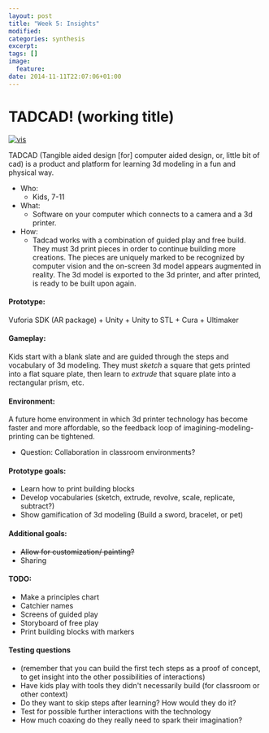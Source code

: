 ```yaml
---
layout: post
title: "Week 5: Insights"
modified:
categories: synthesis
excerpt:
tags: []
image:
  feature:
date: 2014-11-11T22:07:06+01:00
---
```

# TADCAD! (working title)
[![vis]({{site.baseurl}}/images/week5-insight.jpg)]({{site.baseurl}}/images/week5-insight.jpg)

TADCAD (Tangible aided design [for] computer aided design, or, little bit of cad) is a product and platform for learning 3d modeling in a fun and physical way. 

- Who: 
    - Kids, 7-11
- What: 
    - Software on your computer which connects to a camera and a 3d printer.
- How: 
    - Tadcad works with a combination of guided play and free build. They must 3d print pieces in order to continue building more creations. The pieces are uniquely marked to be recognized by computer vision and the on-screen 3d model appears augmented in reality. The 3d model is exported to the 3d printer, and after printed, is ready to be built upon again. 

#### Prototype: 
Vuforia SDK (AR package) + Unity + Unity to STL + Cura + Ultimaker

#### Gameplay: 
Kids start with a blank slate and are guided through the steps and vocabulary of 3d modeling. They must *sketch* a square that gets printed into a flat square plate, then learn to *extrude* that square plate into a rectangular prism, etc. 

#### Environment: 
A future home environment in which 3d printer technology has become faster and more affordable, so the feedback loop of imagining-modeling-printing can be tightened.

- Question: Collaboration in classroom environments? 

#### Prototype goals:
- Learn how to print building blocks 
- Develop vocabularies (sketch, extrude, revolve, scale, replicate, subtract?)
- Show gamification of 3d modeling (Build a sword, bracelet, or pet)

#### Additional goals:
- <s>Allow for customization/ painting?</s>
- Sharing

#### TODO:

- Make a principles chart
- Catchier names
- Screens of guided play
- Storyboard of free play
- Print building blocks with markers  


#### Testing questions

- (remember that you can build the first tech steps as a proof of concept, to get insight into the other possibilities of interactions)
- Have kids play with tools they didn't necessarily build (for classroom or other context)
- Do they want to skip steps after learning? How would they do it? 
- Test for possible further interactions with the technology
- How much coaxing do they really need to spark their imagination?



